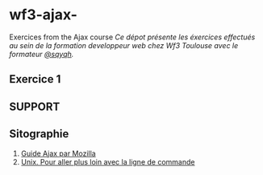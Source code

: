 # wf3-ajax-
Exercices from the Ajax course 
_Ce dépot présente les éxercices effectués au sein de la formation developpeur web chez Wf3 Toulouse avec le formateur [@sqyqh](https://github.com/sqyqh)._

## Exercice 1

## SUPPORT

## Sitographie
1. [Guide Ajax par Mozilla](https://developer.mozilla.org/fr/docs/Web/Guide/AJAX
)
2. [Unix. Pour aller plus loin avec la ligne de commande](http://framabook.org/docs/Pour_aller_plus_loin_avec_la_ligne_de_commande/Pour_aller_plus_loin_avec_la_ligne_de_commande_art-libre.pdf)